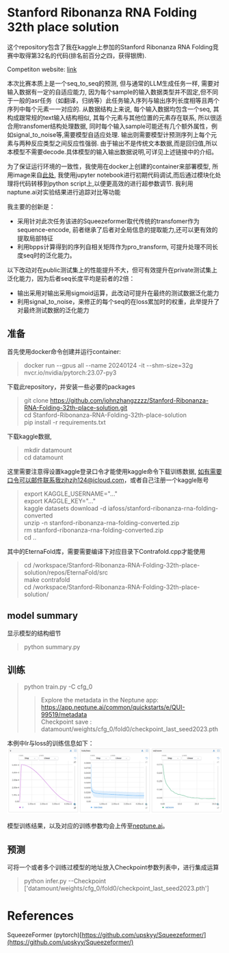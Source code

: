 # Stanford Ribonanza RNA Folding 32th place solution 

这个repository包含了我在kaggle上参加的Stanford Ribonanza RNA Folding竞赛中取得第32名的代码(排名前百分之四，获得银牌).  

Competiton website: [link](https://www.kaggle.com/competitions/stanford-ribonanza-rna-folding)  

本次比赛本质上是一个seq_to_seq的预测, 但与通常的LLM生成任务一样, 需要对输入数据有一定的自适应能力, 因为每个sample的输入数据类型并不固定,但不同于一般的asr任务（如翻译，归纳等）此任务输入序列与输出序列长度相等且两个序列中每个元素一一对应的. 从数据结构上来说, 每个输入数据均包含一个seq, 其构成跟常规的text输入结构相似, 其每个元素与其他位置的元素存在联系, 所以很适合用transfomer结构处理数据, 同时每个输入sample可能还有几个额外属性，例如signal_to_noise等,需要模型自适应处理. 输出则需要模型计预测序列上每个元素与两种反应类型之间反应性强弱. 由于输出不是传统文本数据,而是回归值,所以本模型不需要decode.具体模型的输入输出数据说明,可详见上述链接中的介绍。  

为了保证运行环境的一致性，我使用在docker上创建的container来部署模型, 所用image来自[此处](https://catalog.ngc.nvidia.com/orgs/nvidia/containers/pytorch), 我使用jupyter notebook进行初期代码调试,而后通过模块化处理将代码转移到python script上,以便更高效的进行超参数调节.
我利用naptune.ai对实验结果进行追踪对比等功能

我主要的创新是：   
- 采用针对此次任务该进的Squeezeformer取代传统的transfomer作为sequence-encode, 前者继承了后者对全局信息的提取能力,还可以更有效的提取局部特征
- 利用bpps计算得到的序列自相关矩阵作为pro_transform, 可提升处理不同长度seq时的泛化能力。  

以下改动对在public测试集上的性能提升不大，但可有效提升在private测试集上泛化能力，因为后者seq长度平均是前者的2倍：
- 输出采用对输出采用sigmoid运算，此改动可提升在最终的测试数据泛化能力  
- 利用signal_to_noise，来修正的每个seq的在loss累加时的权重，此举提升了对最终测试数据的泛化能力  

## 准备


首先使用docker命令创建并运行container:
> docker run --gpus all --name 20240124  -it --shm-size=32g nvcr.io/nvidia/pytorch:23.07-py3  

下载此repository，并安装一些必要的packages  
> git clone https://github.com/johnzhangzzzz/Stanford-Ribonanza-RNA-Folding-32th-place-solution.git  
> cd Stanford-Ribonanza-RNA-Folding-32th-place-solution   
> pip install -r requirements.txt    
  
下载kaggle数据,  
> mkdir datamount  
> cd datamount

这里需要注意得设置kaggle登录口令才能使用kaggle命令下载训练数据, 如有需要口令可以邮件联系我zjhzjh124@icloud.com，或者自己注册一个kaggle账号  
> export KAGGLE_USERNAME="..."  
> export KAGGLE_KEY="..."  
> kaggle datasets download -d iafoss/stanford-ribonanza-rna-folding-converted  
> unzip -n stanford-ribonanza-rna-folding-converted.zip  
> rm stanford-ribonanza-rna-folding-converted.zip  
> cd ..  

其中的EternaFold库，需要需要编译下对应目录下Contrafold.cpp才能使用
> cd /workspace/Stanford-Ribonanza-RNA-Folding-32th-place-solution/repos/EternaFold/src  
> make contrafold  
> cd /workspace/Stanford-Ribonanza-RNA-Folding-32th-place-solution/

## model summary
显示模型的结构细节  
> python summary.py

## 训练  

> python train.py -C cfg_0
>> Explore the metadata in the Neptune app:  
>> <https://app.neptune.ai/common/quickstarts/e/QUI-99519/metadata>  
>> Checkpoint save : datamount/weights/cfg_0/fold0/checkpoint_last_seed2023.pth

本例中lr与loss的训练信息如下：
![fig_1.png](https://github.com/johnzhangzzzz/Stanford-Ribonanza-RNA-Folding-32th-place-solution/blob/72f1954835dc9bd4f3785bf48204e65d294be736/fig_1.png)     

模型训练结果，以及对应的训练参数均会上传至[neptune.ai](https://app.neptune.ai/common/quickstarts/e/QUI-99519/metadata)。




## 预测  
可将一个或者多个训练过模型的地址放入Checkpoint参数列表中，进行集成运算
> python infer.py --Checkpoint ['datamount/weights/cfg_0/fold0/checkpoint_last_seed2023.pth']




# References
SqueezeFormer (pytorch)[https://github.com/upskyy/Squeezeformer/](https://github.com/upskyy/Squeezeformer/)

